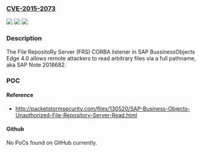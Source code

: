 ### [CVE-2015-2073](https://cve.mitre.org/cgi-bin/cvename.cgi?name=CVE-2015-2073)
![](https://img.shields.io/static/v1?label=Product&message=n%2Fa&color=blue)
![](https://img.shields.io/static/v1?label=Version&message=n%2Fa&color=blue)
![](https://img.shields.io/static/v1?label=Vulnerability&message=n%2Fa&color=brighgreen)

### Description

The File RepositoRy Server (FRS) CORBA listener in SAP BussinessObjects Edge 4.0 allows remote attackers to read arbitrary files via a full pathname, aka SAP Note 2018682.

### POC

#### Reference
- http://packetstormsecurity.com/files/130520/SAP-Business-Objects-Unauthorized-File-Repository-Server-Read.html

#### Github
No PoCs found on GitHub currently.

